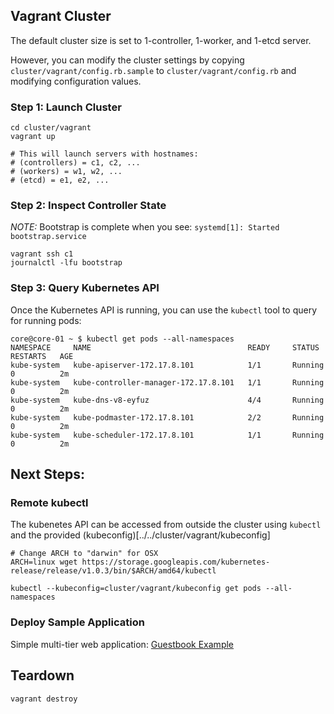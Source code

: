 ## Vagrant Cluster

The default cluster size is set to 1-controller, 1-worker, and 1-etcd server.

However, you can modify the cluster settings by copying `cluster/vagrant/config.rb.sample` to `cluster/vagrant/config.rb` and modifying configuration values.

### Step 1: Launch Cluster

```
cd cluster/vagrant
vagrant up

# This will launch servers with hostnames:
# (controllers) = c1, c2, ...
# (workers) = w1, w2, ...
# (etcd) = e1, e2, ...
```

### Step 2: Inspect Controller State

*NOTE:* Bootstrap is complete when you see: `systemd[1]: Started bootstrap.service`

```
vagrant ssh c1
journalctl -lfu bootstrap
```

### Step 3: Query Kubernetes API

Once the Kubernetes API is running, you can use the `kubectl` tool to query for running pods:

```
core@core-01 ~ $ kubectl get pods --all-namespaces
NAMESPACE     NAME                                   READY     STATUS    RESTARTS   AGE
kube-system   kube-apiserver-172.17.8.101            1/1       Running   0          2m
kube-system   kube-controller-manager-172.17.8.101   1/1       Running   0          2m
kube-system   kube-dns-v8-eyfuz                      4/4       Running   0          2m
kube-system   kube-podmaster-172.17.8.101            2/2       Running   0          2m
kube-system   kube-scheduler-172.17.8.101            1/1       Running   0          2m
```

## Next Steps:

### Remote kubectl

The kubenetes API can be accessed from outside the cluster using `kubectl` and the provided (kubeconfig)[../../cluster/vagrant/kubeconfig]

```
# Change ARCH to "darwin" for OSX
ARCH=linux wget https://storage.googleapis.com/kubernetes-release/release/v1.0.3/bin/$ARCH/amd64/kubectl

kubectl --kubeconfig=cluster/vagrant/kubeconfig get pods --all-namespaces
```

### Deploy Sample Application

Simple multi-tier web application: [Guestbook Example](http://kubernetes.io/v1.0/examples/guestbook-go/README.html)

## Teardown

```
vagrant destroy
```

